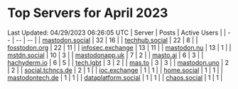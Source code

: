 # Top Servers for April 2023
Last Updated: 04/29/2023 06:26:05 UTC
| Server | Posts | Active Users |
| -- | -- | -- |
| [mastodon.social](https://mastodon.social/tags/PowerShell) | 32 | 16 |
| [techhub.social](https://techhub.social/tags/PowerShell) | 22 | 8 |
| [fosstodon.org](https://fosstodon.org/tags/PowerShell) | 22 | 11 |
| [infosec.exchange](https://infosec.exchange/tags/PowerShell) | 13 | 11 |
| [mastodon.nu](https://mastodon.nu/tags/PowerShell) | 13 | 1 |
| [mstdn.social](https://mstdn.social/tags/PowerShell) | 10 | 3 |
| [mastodonapp.uk](https://mastodonapp.uk/tags/PowerShell) | 7 | 2 |
| [masto.ai](https://masto.ai/tags/PowerShell) | 6 | 3 |
| [hachyderm.io](https://hachyderm.io/tags/PowerShell) | 6 | 5 |
| [tech.lgbt](https://tech.lgbt/tags/PowerShell) | 3 | 2 |
| [mas.to](https://mas.to/tags/PowerShell) | 3 | 3 |
| [mastodon.uno](https://mastodon.uno/tags/PowerShell) | 2 | 2 |
| [social.tchncs.de](https://social.tchncs.de/tags/PowerShell) | 2 | 1 |
| [ioc.exchange](https://ioc.exchange/tags/PowerShell) | 1 | 1 |
| [home.social](https://home.social/tags/PowerShell) | 1 | 1 |
| [mastodontech.de](https://mastodontech.de/tags/PowerShell) | 1 | 1 |
| [dataplatform.social](https://dataplatform.social/tags/PowerShell) | 1 | 1 |
| [chaos.social](https://chaos.social/tags/PowerShell) | 1 | 1 |
